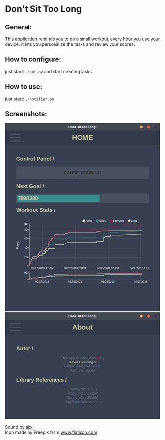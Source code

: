 <h1> Don't Sit Too Long

General:
-------
This application reminds you to do a small workout, every hour you use your device.
It lets you personalize the tasks and review your scores.

How to configure:
-----------------
just start: `./gui.py`
and start creating tasks.

How to use:
-----------
just start: `./notifier.py`

Screenshots:
-----------
![Home](img/01.png)
![About](img/02.png)


Sound by [akx](https://github.com/akx/Notifications)<br>
Icon made by Freepik from www.flaticon.com
